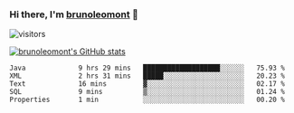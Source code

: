 ### Hi there, I'm [brunoleomont](https://www.linkedin.com/in/brunoleomont/) 👋

![visitors](https://visitor-badge.glitch.me/badge?page_id=page.id)

[![brunoleomont's GitHub stats](https://github-readme-stats.vercel.app/api?username=brunoleomont)](https://github.com/brunoleomont/github-readme-stats)

<!--START_SECTION:waka-->

```text
Java             9 hrs 29 mins   ███████████████████░░░░░░   75.93 %
XML              2 hrs 31 mins   █████░░░░░░░░░░░░░░░░░░░░   20.23 %
Text             16 mins         ▓░░░░░░░░░░░░░░░░░░░░░░░░   02.17 %
SQL              9 mins          ▒░░░░░░░░░░░░░░░░░░░░░░░░   01.24 %
Properties       1 min           ░░░░░░░░░░░░░░░░░░░░░░░░░   00.20 %
```

<!--END_SECTION:waka-->

<!--
**brunoleomont/brunoleomont** is a ✨ _special_ ✨ repository because its `README.md` (this file) appears on your GitHub profile.

Here are some ideas to get you started:

- 🔭 I’m currently working on ...
- 🌱 I’m currently learning ...
- 👯 I’m looking to collaborate on ...
- 🤔 I’m looking for help with ...
- 💬 Ask me about ...
- 📫 How to reach me: ...
- 😄 Pronouns: ...
- ⚡ Fun fact: ...
-->
